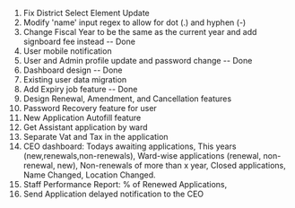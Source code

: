 1. Fix District Select Element Update
2. Modify 'name' input regex to allow for dot (.) and hyphen (-)
3. Change Fiscal Year to be the same as the current year and add signboard fee instead -- Done
4. User mobile notification
5. User and Admin profile update and password change -- Done
6. Dashboard design -- Done
7. Existing user data migration
8. Add Expiry job feature -- Done
9. Design Renewal, Amendment, and Cancellation features
10. Password Recovery feature for user
11. New Application Autofill feature
12. Get Assistant application by ward
13. Separate Vat and Tax in the application
14. CEO dashboard: Todays awaiting applications, This years (new,renewals,non-renewals), Ward-wise applications (renewal, non-renewal, new), Non-renewals of more than x year, Closed applications, Name Changed, Location Changed.
15. Staff Performance Report: % of Renewed Applications,
16. Send Application delayed notification to the CEO 